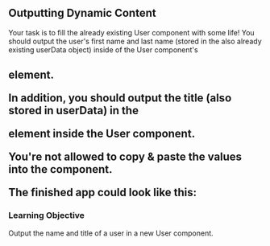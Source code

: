 ## Outputting Dynamic Content

Your task is to fill the already existing User component with some life! You should output the user's first name and last name (stored in the also already existing userData object) inside of the User component's <h2> element.

In addition, you should output the title (also stored in userData) in the <p> element inside the User component.

You're not allowed to copy & paste the values into the component.

The finished app could look like this:



### Learning Objective

Output the name and title of a user in a new User component.
